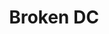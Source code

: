 ---
title: "Broken DC"
summary: ""
image: "broken-dc.jpg"
apple_music_artist_url: "https://music.apple.com/gb/artist/broken-dc/1171757262"
---